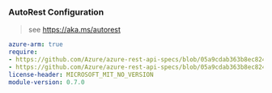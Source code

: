 ### AutoRest Configuration

> see https://aka.ms/autorest

``` yaml
azure-arm: true
require:
- https://github.com/Azure/azure-rest-api-specs/blob/05a9cdab363b8ec824094ee73950c04594325172/specification/policyinsights/resource-manager/readme.md
- https://github.com/Azure/azure-rest-api-specs/blob/05a9cdab363b8ec824094ee73950c04594325172/specification/policyinsights/resource-manager/readme.go.md
license-header: MICROSOFT_MIT_NO_VERSION
module-version: 0.7.0

```